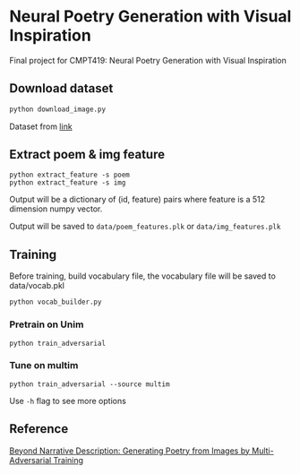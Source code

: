 # Neural Poetry Generation with Visual Inspiration
Final project for CMPT419: Neural Poetry Generation with Visual Inspiration

## Download dataset

```bash
python download_image.py
```
Dataset from [link](https://github.com/bei21/img2poem)

## Extract poem & img feature

```
python extract_feature -s poem
python extract_feature -s img
```

Output will be a dictionary of (id, feature) pairs
where feature is a 512 dimension numpy vector.

Output will be saved to `data/poem_features.plk` or 
`data/img_features.plk`

## Training

Before training, build vocabulary file, the vocabulary file will be
saved to data/vocab.pkl
```
python vocab_builder.py 
```

### Pretrain on Unim

```
python train_adversarial
```

### Tune on multim

```
python train_adversarial --source multim
```

Use `-h` flag to see more options

## Reference

[Beyond Narrative Description: Generating Poetry from Images by Multi-Adversarial Training](https://arxiv.org/abs/1804.08473)